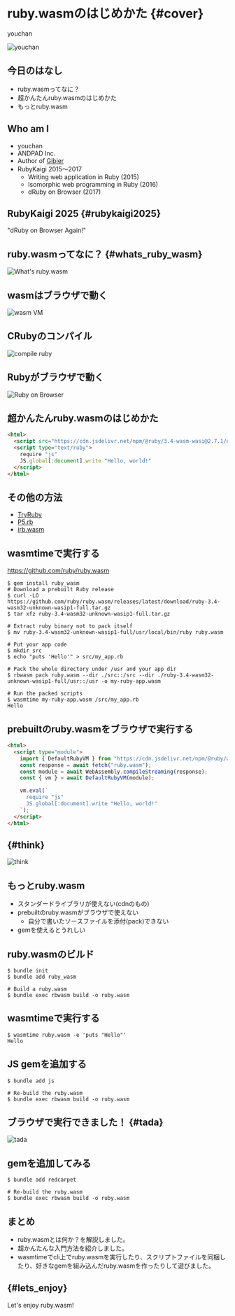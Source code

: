 # ruby.wasmのはじめかた {#cover}

youchan

![youchan](images/youchan_square.jpeg)

## 今日のはなし

- ruby.wasmってなに？
- 超かんたんruby.wasmのはじめかた
- もっとruby.wasm

## Who am I

- youchan
- ANDPAD Inc.
- Author of [Gibier](https://github.com/youchan/gibier)
- RubyKaigi 2015～2017
  - Writing web application in Ruby (2015)
  - Isomorphic web programming in Ruby (2016)
  - dRuby on Browser (2017)

## RubyKaigi 2025 {#rubykaigi2025}

"dRuby on Browser Again!"

## ruby.wasmってなに？ {#whats_ruby_wasm}

![What's ruby.wasm](images/whats_ruby.wasm.png)

## wasmはブラウザで動く

![wasm VM](images/wasm_vm.png)

## CRubyのコンパイル

![compile ruby](images/compile_ruby.png)

## Rubyがブラウザで動く

![Ruby on Browser](images/ruby_on_browser.png)

## 超かんたんruby.wasmのはじめかた

```html
<html>
  <script src="https://cdn.jsdelivr.net/npm/@ruby/3.4-wasm-wasi@2.7.1/dist/browser.script.iife.js"></script>
  <script type="text/ruby">
    require "js"
    JS.global[:document].write "Hello, world!"
  </script>
</html>
```

## その他の方法

- [TryRuby](https://try.ruby-lang.org/playground/#code=puts+RUBY_DESCRIPTION&engine=cruby-3.3.0)
- [P5.rb](https://p5rb.ongaeshi.me/editor/?q=CYUwZgBAziAuCuAHAUBCBjATiAhrEAwjgHYBuOUAFAOwCMADADQQAs99AlKhPgB6wBlAJYAvEJQBMnbn1iUASgFUAQgE0A%2BgBEAogILyAkgAUAKgYDyAOWZMIDZtXZcQxYMiA)
- [irb.wasm](https://irb-wasm.vercel.app/)

## wasmtimeで実行する

https://github.com/ruby/ruby.wasm

```
$ gem install ruby_wasm
# Download a prebuilt Ruby release
$ curl -LO https://github.com/ruby/ruby.wasm/releases/latest/download/ruby-3.4-wasm32-unknown-wasip1-full.tar.gz
$ tar xfz ruby-3.4-wasm32-unknown-wasip1-full.tar.gz

# Extract ruby binary not to pack itself
$ mv ruby-3.4-wasm32-unknown-wasip1-full/usr/local/bin/ruby ruby.wasm

# Put your app code
$ mkdir src
$ echo "puts 'Hello'" > src/my_app.rb

# Pack the whole directory under /usr and your app dir
$ rbwasm pack ruby.wasm --dir ./src::/src --dir ./ruby-3.4-wasm32-unknown-wasip1-full/usr::/usr -o my-ruby-app.wasm

# Run the packed scripts
$ wasmtime my-ruby-app.wasm /src/my_app.rb
Hello
```

## prebuiltのruby.wasmをブラウザで実行する

```html
<html>
  <script type="module">
    import { DefaultRubyVM } from "https://cdn.jsdelivr.net/npm/@ruby/wasm-wasi@2.7.1/dist/browser/+esm";
    const response = await fetch("ruby.wasm");
    const module = await WebAssembly.compileStreaming(response);
    const { vm } = await DefaultRubyVM(module);

    vm.eval(`
      require "js"
      JS.global[:document].write "Hello, world!"
    `);
  </script>
</html>
```

## {#think}

![think](images/think.png)

## もっとruby.wasm
- スタンダードライブラリが使えない(cdnのもの)
- prebuiltのruby.wasmがブラウザで使えない
  - 自分で書いたソースファイルを添付(pack)できない
- gemを使えるとうれしい

## ruby.wasmのビルド

```
$ bundle init
$ bundle add ruby_wasm

# Build a ruby.wasm
$ bundle exec rbwasm build -o ruby.wasm
```

## wasmtimeで実行する

```
$ wasmtime ruby.wasm -e 'puts "Hello"'
Hello
```

## JS gemを追加する

```
$ bundle add js

# Re-build the ruby.wasm
$ bundle exec rbwasm build -o ruby.wasm
```

## ブラウザで実行できました！ {#tada}

![tada](images/tada.png)

## gemを追加してみる

```
$ bundle add redcarpet

# Re-build the ruby.wasm
$ bundle exec rbwasm build -o ruby.wasm
```

## まとめ

- ruby.wasmとは何か？を解説しました。
- 超かんたんな入門方法を紹介しました。
- wasmtimeでcli上でruby.wasmを実行したり、スクリプトファイルを同梱したり、好きなgemを組み込んだruby.wasmを作ったりして遊びました。

## {#lets_enjoy}
Let's enjoy ruby.wasm!
